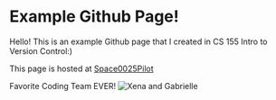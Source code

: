 # Example Github Page!

Hello! This is an example Github page that I created in  CS 155 Intro to Version Control:)

This page is hosted at [Space0025Pilot](https://space0025pilot.github.io/)

Favorite Coding Team EVER!
![Xena and Gabrielle](https://www.allgeekthings.co.uk/wp-content/uploads/xena-warrior-princess-gabrielle-argo-800x500.jpg)
